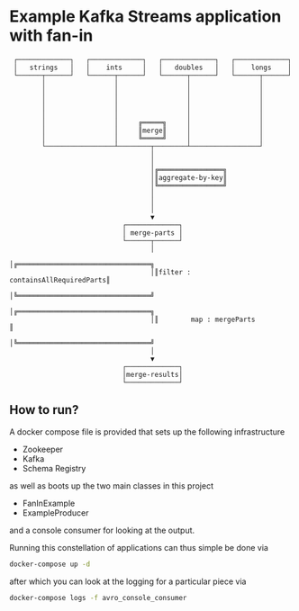 # Example Kafka Streams application with fan-in
```
 ┌─────────────┐   ┌─────────────┐   ┌─────────────┐   ┌─────────────┐ 
 │   strings   │   │    ints     │   │   doubles   │   │    longs    │ 
 └──────┬──────┘   └──────┬──────┘   └──────┬──────┘   └──────┬──────┘ 
        │                 │                 │                 │        
        │                 │                 │                 │        
        │                 │                 │                 │        
        │                 │                 │                 │        
        │                 │                 │                 │        
        │                 │     ╔═════╗     │                 │        
        │                 │     ║merge║     │                 │        
        │                 │     ╚═════╝     │                 │        
        └─────────────────┴────────┬────────┴─────────────────┘        
                                   │                                   
                                   │                                   
                                   │╔════════════════╗                 
                                   │║aggregate-by-key║                 
                                   │╚════════════════╝                 
                                   │                                   
                                   │                                   
                                   │                                   
                                   ▼                                   
                            ┌─────────────┐                            
                            │ merge-parts │                            
                            └──────┬──────┘                            
                                   │                                   
                                   │╔═════════════════════════════════╗
                                   │║filter : containsAllRequiredParts║
                                   │╚═════════════════════════════════╝
                                   │╔═════════════════════════════════╗
                                   │║        map : mergeParts         ║
                                   │╚═════════════════════════════════╝
                                   │                                   
                                   ▼                                   
                            ┌─────────────┐                            
                            │merge-results│                            
                            └─────────────┘                            
```

## How to run?
A docker compose file is provided that sets up the following infrastructure

- Zookeeper
- Kafka
- Schema Registry

as well as boots up the two main classes in this project

- FanInExample
- ExampleProducer

and a console consumer for looking at the output.

Running this constellation of applications can thus simple be done via
```bash
docker-compose up -d
```
after which you can look at the logging for a particular piece via
```bash
docker-compose logs -f avro_console_consumer
```

